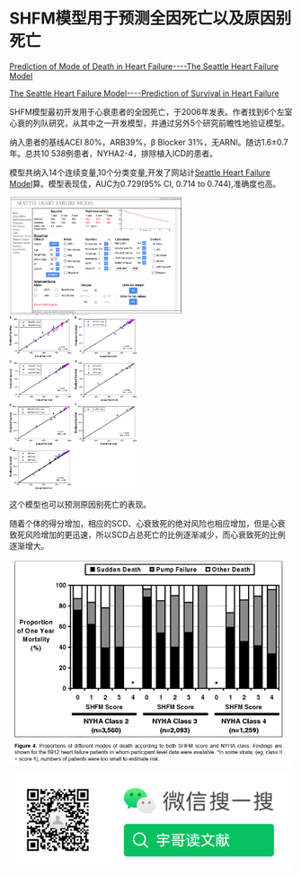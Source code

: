 # SHFM模型用于预测全因死亡以及原因别死亡

[Prediction of Mode of Death in Heart Failure----The Seattle Heart Failure Model](https://www.ahajournals.org/doi/10.1161/CIRCULATIONAHA.106.687103?url_ver=Z39.88-2003&rfr_id=ori:rid:crossref.org&rfr_dat=cr_pub%20%200pubmed)

[The Seattle Heart Failure Model----Prediction of Survival in Heart Failure](https://www.ahajournals.org/doi/10.1161/CIRCULATIONAHA.105.584102?url_ver=Z39.88-2003&rfr_id=ori:rid:crossref.org&rfr_dat=cr_pub%20%200pubmedhttps://www.ahajournals.org/doi/10.1161/CIRCULATIONAHA.105.584102?url_ver=Z39.88-2003&rfr_id=ori:rid:crossref.org&rfr_dat=cr_pub%20%200pubmed)

SHFM模型最初开发用于心衰患者的全因死亡，于2006年发表。作者找到6个左室心衰的列队研究，从其中之一开发模型，并通过另外5个研究前瞻性地验证模型。

纳入患者的基线ACEI 80%，ARB39%，β Blocker 31%，无ARNI。随访1.6±0.7年。总共10 538例患者，NYHA2-4，排除植入ICD的患者。

模型共纳入14个连续变量,10个分类变量,开发了网站计[Seattle Heart Failure Model](https://depts.washington.edu/shfm)算。模型表现佳，AUC为0.729(95% CI, 0.714 to 0.744),准确度也高。

<img src="https://raw.githubusercontent.com/literatureyes/literatureyes.github.io/master/images/2021-02-23-16-58-47-image.png" style="zoom:30%" />
<img src="https://raw.githubusercontent.com/literatureyes/literatureyes.github.io/master/images/2021-02-23-16-56-54-image.png" style="zoom:30%" />

这个模型也可以预测原因别死亡的表现。

随着个体的得分增加，相应的SCD、心衰致死的绝对风险也相应增加，但是心衰致死风险增加的更迅速，所以SCD占总死亡的比例逐渐减少，而心衰致死的比例逐渐增大。

![](https://raw.githubusercontent.com/literatureyes/literatureyes.github.io/master/images/2021-02-23-17-06-55-image.png)

![](https://raw.githubusercontent.com/literatureyes/literatureyes.github.io/master/images/%E4%BA%8C%E7%BB%B4%E7%A0%81.png)
